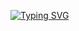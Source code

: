 [![Typing SVG](https://readme-typing-svg.herokuapp.com?font=Fira+Code&pause=1000&color=cccccc&background=1C1C1C0&lines={Hello+world!}+;{My+name+is+YanaShine}+;{It`s+my+GitHub+repository...})](https://git.io/typing-svg)
